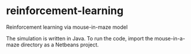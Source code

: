 reinforcement-learning
======================

Reinforcement learning via mouse-in-maze model

The simulation is written in Java. To run the code, import the mouse-in-a-maze directory as a Netbeans project.

